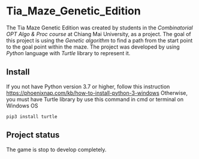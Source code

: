 # Tia_Maze_Genetic_Edition
The Tia Maze Genetic Edition was created by students in the *Combinatorial OPT Algo & Proc course* at Chiang Mai University, as a project.
The goal of this project is using the *Genetic algorithm* to find a path from the start point to the goal point within the maze.
The project was developed by using *Python* language with *Turtle* library to represent it.

## Install
If you not have Python version 3.7 or higher, follow this instruction https://phoenixnap.com/kb/how-to-install-python-3-windows
Otherwise, you must have Turtle library by use this command in cmd or terminal on Windows OS
```
pip3 install turtle
```

## Project status
The game is stop to develop completely.
